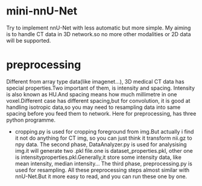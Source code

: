 # mini-nnU-Net
Try to implement nnU-Net with less automatic but more simple.
My aiming is to handle CT data in 3D network.so no more other modalities or 2D data will be supported.
# preprocessing
Different from array type data(like imagenet...), 3D medical CT data has special properties.Two important of them, is intensity and spacing.
Intensity is also known as HU.And spacing means how much millimetre in one voxel.Different case has different spacing,but for convolution, it is good at
handling isotropic data,so you may need to resampling data into same spacing before you feed them to network.
Here for preprocessing, has three python programme.
* cropping.py is used for cropping foreground from img.But actually i find it not do anything for CT img, so you can just think it transform nii.gz to npy data.
The second phase, DataAnalyzer.py is used for analysising img.it will generate two .pkl file.one is dataset_properties.pkl, other one is intensityproperties.pkl.Generally,it store some intensity data, like mean intensity, median intensity...
The third phase, preprocessing.py is used for resampling.
All these preprocessing steps almost similar with nnU-Net.But it more easy to read, and you can run these one by one.

